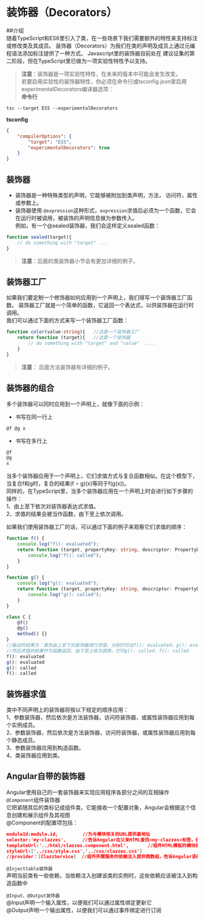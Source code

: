 # 装饰器（Decorators）  

##介绍  
随着TypeScript和ES6里引入了类，在一些场景下我们需要额外的特性来支持标注或修改类及其成员。 装饰器（Decorators）为我们在类的声明及成员上通过元编程语法添加标注提供了一种方式。 Javascript里的装饰器目前处在 建议征集的第二阶段，但在TypeScript里已做为一项实验性特性予以支持。  
> **注意**：装饰器是一项实验性特性，在未来的版本中可能会发生改变。  
若要启用实验性的装饰器特性，你必须在命令行或tsconfig.json里启用experimentalDecorators编译器选项：  
**命令行**  
```
tsc --target ES5 --experimentalDecorators
```  
**tsconfig**  
```json
{
    "compilerOptions": {
        "target": "ES5",
        "experimentalDecorators": true
    }
}
```  

## 装饰器  
* 装饰器是一种特殊类型的声明，它能够被附加到类声明，方法， 访问符，属性或参数上。  
* 装饰器使用 `@expression`这种形式，`expression`求值后必须为一个函数，它会在运行时被调用，被装饰的声明信息做为参数传入。  
例如，有一个@sealed装饰器，我们会这样定义sealed函数：  
```typescript
function sealed(target){
    // do something with "target" ...
}
```  
> **注意**：后面的类装饰器小节会有更加详细的例子。  

## 装饰器工厂  
如果我们要定制一个修饰器如何应用到一个声明上，我们得写一个装饰器工厂函数。 装饰器工厂就是一个简单的函数，它返回一个表达式，以供装饰器在运行时调用。  
我们可以通过下面的方式来写一个装饰器工厂函数：  
```typescript
function color(value:string){   //这是一个装饰器工厂
    return function (target){   //这是一个装饰器
        // do something with "target" and "value"  ....
    }
}
```  
> **注意**： 后面方法装饰器有详细的例子。  

## 装饰器的组合  
多个装饰器可以同时应用到一个声明上，就像下面的示例：  
* 书写在同一行上  
```typescript
@f @g x
```  
* 书写在多行上  
```typescript
@f
@g
x
```  
当多个装饰器应用于一个声明上，它们求值方式与复合函数相似。在这个模型下，当复合f和g时，复合的结果(f ∘ g)(x)等同于f(g(x))。  
同样的，在TypeScript里，当多个装饰器应用在一个声明上时会进行如下步骤的操作：  
1、由上至下依次对装饰器表达式求值。  
2、求值的结果会被当作函数，由下至上依次调用。  

如果我们使用装饰器工厂的话，可以通过下面的例子来观察它们求值的顺序：  
```typescript
function f() {
    console.log("f(): evaluated");
    return function (target, propertyKey: string, descriptor: PropertyDescriptor) {
        console.log("f(): called");
    }
}

function g() {
    console.log("g(): evaluated");
    return function (target, propertyKey: string, descriptor: PropertyDescriptor) {
        console.log("g(): called");
    }
}

class C {
    @f()
    @g()
    method() {}
}
//输出的结果为：首先由上至下对装饰器进行求值，分别打印出f(): evaluated、g(): evaluated，
//然后求值的结果作为函数返回，由下至上依次调用，打印g(): called、f(): called
f(): evaluated
g(): evaluated
g(): called
f(): called
```  
## 装饰器求值  
类中不同声明上的装饰器将按以下规定的顺序应用：  
1、参数装饰器，然后依次是方法装饰器，访问符装饰器，或属性装饰器应用到每个实例成员。  
2、参数装饰器，然后依次是方法装饰器，访问符装饰器，或属性装饰器应用到每个静态成员。  
3、参数装饰器应用到构造函数。  
4、类装饰器应用到类。  

## Angular自带的装饰器
Angular使用自己的一套装饰器来实现应用程序各部分之间的互相操作  
`@Component`组件装饰器  
它把紧随其后的类标记成组件类，它能接收一个配置对象，Angular会根据这个信息创建和展示组件及其视图  
@Component的配置项包括：  
```json
moduleId:module.id,         //为与模块相关的URL提供基地址
selector:'my-clazzes',      //告诉Angular在父亲HTML查找<my-clazzes>标签，创建并插入该组件
templateUrl:'../html/clazzes.component.html',       //组件HTML模板的模块的模块相对地址
styleUrl:['../css/style.css','../css/clazzes.css']  
//provider：[ClazzService]  //组件所需服务的依赖注入提供商数组，告诉Angular该组件的构造函数需要一个ClazzService服务
```  
`@Injecttable装饰器`  
声明当前类有一些依赖，当依赖注入创建该类的实例时，这些依赖应该被注入到构造函数中  

`@Input、@Output装饰器`  
@Input声明一个输入属性，以便我们可以通过属性绑定更新它  
@Output声明一个输出属性，以便我们可以通过事件绑定进行订阅